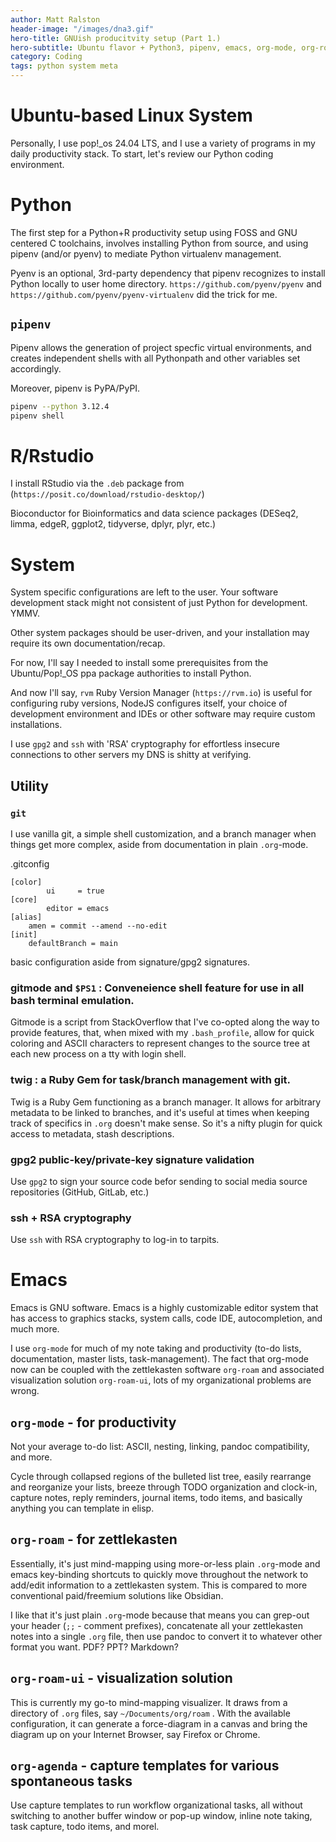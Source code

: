 ```yaml
---
author: Matt Ralston
header-image: "/images/dna3.gif"
hero-title: GNUish producitvity setup (Part 1.)
hero-subtitle: Ubuntu flavor + Python3, pipenv, emacs, org-mode, org-roam, org-roam-ui, Rstudio, pandoc
category: Coding
tags: python system meta
---
```



# Ubuntu-based Linux System

Personally, I use pop!_os 24.04 LTS, and I use a variety of programs in my daily productivity stack. To start, let's review our Python coding environment.


# Python

The first step for a Python+R productivity setup using FOSS and GNU centered C toolchains, involves installing Python from source, and using pipenv (and/or pyenv) to mediate Python virtualenv management.

Pyenv is an optional, 3rd-party dependency that pipenv recognizes to install Python locally to user home directory. `https://github.com/pyenv/pyenv` and `https://github.com/pyenv/pyenv-virtualenv` did the trick for me.

## `pipenv`

Pipenv allows the generation of project specfic virtual environments, and creates independent shells with all Pythonpath and other variables set accordingly.

Moreover, pipenv is PyPA/PyPI. 

```bash
pipenv --python 3.12.4
pipenv shell

```
# R/Rstudio

I install RStudio via the `.deb` package from (`https://posit.co/download/rstudio-desktop/`)

Bioconductor for Bioinformatics and data science packages (DESeq2, limma, edgeR, ggplot2, tidyverse, dplyr, plyr, etc.)

# System

System specific configurations are left to the user. Your software development stack might not consistent of just Python for development. YMMV. 

Other system packages should be user-driven, and your installation may require its own documentation/recap.

For now, I'll say I needed to install some prerequisites from the Ubuntu/Pop!_OS ppa package authorities to install Python.

And now I'll say, `rvm` Ruby Version Manager (`https://rvm.io`) is useful for configuring ruby versions, NodeJS configures itself, your choice of development environment and IDEs or other software may require custom installations.



I use `gpg2` and `ssh` with 'RSA' cryptography for effortless insecure connections to other servers my DNS is shitty at verifying.



## Utility

### `git`

I use vanilla git, a simple shell customization, and a branch manager when things get more complex, aside from documentation in plain `.org`-mode.



.gitconfig
```
[color]
        ui     = true
[core]
        editor = emacs
[alias]
	amen = commit --amend --no-edit
[init]
	defaultBranch = main
```

basic configuration aside from signature/gpg2 signatures.



### gitmode and `$PS1` : Conveneience shell feature for use in all bash terminal emulation.

Gitmode is a script from StackOverflow that I've co-opted along the way to provide features, that, when mixed with my `.bash_profile`, allow for quick coloring and ASCII characters to represent changes to the source tree at each new process on a tty with login shell.



### twig : a Ruby Gem for task/branch management with git.

Twig is a Ruby Gem functioning as a branch manager. It allows for arbitrary metadata to be linked to branches, and it's useful at times when keeping track of specifics in `.org` doesn't make sense. So it's a nifty plugin for quick access to metadata, stash descriptions.


### gpg2 public-key/private-key signature validation

Use `gpg2` to sign your source code befor sending to social media source repositories (GitHub, GitLab, etc.)

### ssh + RSA cryptography

Use `ssh` with RSA cryptography to log-in to tarpits.

# Emacs

Emacs is GNU software. Emacs is a highly customizable editor system that has access to graphics stacks, system calls, code IDE, autocompletion, and much more.

I use `org-mode` for much of my note taking and productivity (to-do lists, documentation, master lists, task-management). The fact that org-mode now can be coupled with the zettlekasten software `org-roam` and associated visualization solution `org-roam-ui`, lots of my organizational problems are wrong.


## `org-mode` - for productivity

Not your average to-do list: ASCII, nesting, linking, pandoc compatibility, and more.

Cycle through collapsed regions of the bulleted list tree, easily rearrange and reorganize your lists, breeze through TODO organization and clock-in, capture notes, reply reminders, journal items, todo items, and basically anything you can template in elisp.
## `org-roam` - for zettlekasten 

Essentially, it's just mind-mapping using more-or-less plain `.org`-mode and emacs key-binding shortcuts to quickly move throughout the network to add/edit information to a zettlekasten system. This is compared to more conventional paid/freemium solutions like Obsidian.

I like that it's just plain `.org`-mode because that means you can grep-out your header (`;;` - comment prefixes), concatenate all your zettlekasten notes into a single `.org` file, then use pandoc to convert it to whatever other format you want. PDF? PPT? Markdown? 


## `org-roam-ui` - visualization solution

This is currently my go-to mind-mapping visualizer. It draws from a directory of `.org` files, say `~/Documents/org/roam` . With the available configuration, it can generate a force-diagram in a canvas and bring the diagram up on your Internet Browser, say Firefox or Chrome. 


## `org-agenda` - capture templates for various spontaneous tasks

Use capture templates to run workflow organizational tasks, all without switching to another buffer window or pop-up window, inline note taking, task capture, todo items, and morel.
